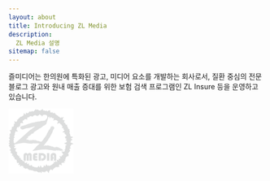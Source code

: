 ```yaml
---
layout: about
title: Introducing ZL Media
description: 
  ZL Media 설명
sitemap: false
---
```


  즐미디어는 한의원에 특화된 광고, 미디어 요소를 개발하는 회사로서, 질환 중심의 전문 블로그 광고와 원내 매출 증대를 위한 보험 검색 프로그램인 ZL Insure 등을 운영하고 있습니다.

![설명](/assets/img/logo2.png)




